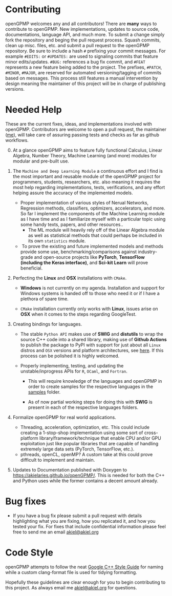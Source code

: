 # Contributing
openGPMP welcomes any and all contributors! There are **many** ways to contribute to openGPMP. New implementations, updates to source code, documentations, language API, and much more. To submit a change simply fork the repository and beging the 
pull request process. Squash commits, clean up misc. files, etc. and submit a pull request to the openGPMP repository. Be sure
to include a hash `#` prefixing your commit messages. For example `#EDITS:` or `#UPDATES:` are used to signaling commits that
feature minor edits/updates. `#BUG:` references a bug fix commit, and `#FEAT` represents a new feature being added to the project. The prefixes, `#PATCH`, `#MINOR`, `#MAJOR`, are reserved for automated versioning/tagging of
commits based on messages. This process still features a manual intervention by design meaning the maintainer of this project 
will be in charge of publishing versions.

# Needed Help
These are the current fixes, ideas, and implementations involved with openGPMP. Contributors are welcome to open a pull request, the maintainer ([me](https://github.com/akielaries)), will take care of assuring passing tests and checks as far as github workflows.

0. At a glance openGPMP aims to feature fully functional Calculus, Linear Algebra, Number Theory, Machine Learning (and more) modules
for modular and pre-built use.

1. The `Machine and Deep Learning Module` a continuous effort and I find is the most important and reusable module of the openGPMP project for programmers, students, researchers, etc. also meaning it requires the most help regarding implementations, tests, verifications, and any effort helping assure the accuracy of the implemented models. 
   * Proper implementation of various styles of Nerual Networks, Regression methods, classifiers, optimizers, accelerators, and more. So far I implement
   the components of the Machine Learning module as I have time and as I familiarize myself with a particular topic using some handy texts, papers, and 
   other resources.. 
      * The ML module will heavily rely off of the Linear Algebra module as well as statistical methods that could perhaps be included
      in its own `statistics` module.
   *  To prove the existing and future implemented models and methods provide some use, benchmarking/comparisons against industry-grade and open-source projects like **PyTorch**, **TensorFlow (including the Keras interface)**, and **Sci-kit Learn** will prove beneficial. 

2. Perfecting the **Linux** and **OSX** installations with `CMake`. 
   
   * **Windows** is not currently on my agenda. Installation and support for Windows systems is handed off to those who need it or if I have a plethora of spare time. 
   
   * `CMake` installation currently only works with **Linux**, issues arise on **OSX** when it comes to the steps regarding GoogleTest.

3. Creating bindings for languages.
   
   * The stable `Python API` makes use of **SWIG** and **distutils** to wrap the source C++ code into a shared library, making use of **Github Actions** to publish the package to PyPI with support for just about all `Linux` distros and `OSX` versions and platform architectures, see [here](https://pypi.org/project/pygpmp/#files). If this process can be polished it is highly welcomed. 
   
   * Properly implementing, testing, and updating the unstable/inprogress APIs for `R`, `OCaml`, and `Fortran`. 
     
     * This will require knowledge of the languages and openGPMP in order to create samples for the respective languages in the [samples](https://github.com/akielaries/openGPMP/tree/main/samples) folder.
     
     * As of now partial working steps for doing this with **SWIG** is present in each of the respective languages folders. 

4. Formalize openGPMP for real world applications.
   * Threading, acceleration, optimization, etc. This could include creating a 1-stop-shop implementation using some sort of cross-platform library/framework/technique that enable CPU and/or GPU exploitation just like popular libraries that are capable of handling extremely large data sets (PyTorch, TensorFlow, etc.).
   * pthreads, openCL, openMP? A custom take at this could prove difficult to implement and maintain. 

5. Updates to Documentation published with Doxygen to https://akielaries.github.io/openGPMP/. This is needed for both the C++ and Python uses while the former contains a decent amount already.

## 

# Bug fixes

* If you have a bug fix please submit a pull request with details highlighting what you are fixing, how you replicated it, and how you tested your fix. For fixes that include confidential information please feel free to send me an email [akiel@akiel.org](mailto:akiel@akiel.org)

# Code Style

openGPMP attempts to follow the neat [Google C++ Style Guide](https://google.github.io/styleguide/cppguide.html) for naming while a custom clang-format file is used for tidying formatting. 



Hopefully these guidelines are clear enough for you to begin contributing to this project. As always email me akiel@akiel.org for questions.
